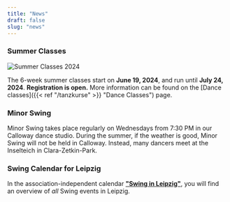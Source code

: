```yaml
---
title: "News"
draft: false
slug: "news"
---
```


### Summer Classes

![Summer Classes 2024](../../slider_kurse_sommer_2024.png)

The 6-week summer classes start on **June 19, 2024**, and run until **July 24, 2024**. **Registration is open.** More information can be found on the [Dance classes]({{< ref "/tanzkurse" >}} "Dance Classes") page.

### Minor Swing
Minor Swing takes place regularly on Wednesdays from 7:30 PM in our Calloway dance studio. During the summer, if the weather is good, Minor Swing will not be held in Calloway. Instead, many dancers meet at the Inselteich in Clara-Zetkin-Park.

### Swing Calendar for Leipzig
In the association-independent calendar [**"Swing in Leipzig"**](https://kalender.digital/0c529f4b4448ea55b992), you will find an overview of *all* Swing events in Leipzig.
